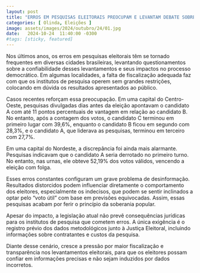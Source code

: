 ```yaml
---
layout: post
title: "ERROS EM PESQUISAS ELEITORAIS PREOCUPAM E LEVANTAM DEBATE SOBRE DESINFORMAÇÃO"
categories: [ Olinda, Eleições ]
image: assets/images/2024/outubro/24/01.jpg
date:   2024-10-24  11:40:00 -0300
#tags: [sticky, featured]
---
```

Nos últimos anos, os erros em pesquisas eleitorais têm se tornado frequentes em diversas cidades brasileiras, levantando questionamentos sobre a confiabilidade desses levantamentos e seus impactos no processo democrático. Em algumas localidades, a falta de fiscalização adequada faz com que os institutos de pesquisa operem sem grandes restrições, colocando em dúvida os resultados apresentados ao público.

Casos recentes reforçam essa preocupação. Em uma capital do Centro-Oeste, pesquisas divulgadas dias antes da eleição apontavam o candidato A com até 11 pontos percentuais de vantagem em relação ao candidato B. No entanto, após a contagem dos votos, o candidato C terminou em primeiro lugar com 39,6%, enquanto o candidato B ficou em segundo com 28,3%, e o candidato A, que liderava as pesquisas, terminou em terceiro com 27,7%.

Em uma capital do Nordeste, a discrepância foi ainda mais alarmante. Pesquisas indicavam que o candidato A seria derrotado no primeiro turno. No entanto, nas urnas, ele obteve 52,19% dos votos válidos, vencendo a eleição com folga.

Esses erros constantes configuram um grave problema de desinformação. Resultados distorcidos podem influenciar diretamente o comportamento dos eleitores, especialmente os indecisos, que podem se sentir inclinados a optar pelo “voto útil” com base em previsões equivocadas. Assim, essas pesquisas acabam por ferir o princípio da soberania popular.

Apesar do impacto, a legislação atual não prevê consequências jurídicas para os institutos de pesquisa que cometem erros. A única exigência é o registro prévio dos dados metodológicos junto à Justiça Eleitoral, incluindo informações sobre contratantes e custos da pesquisa.

Diante desse cenário, cresce a pressão por maior fiscalização e transparência nos levantamentos eleitorais, para que os eleitores possam confiar em informações precisas e não sejam induzidos por dados incorretos.